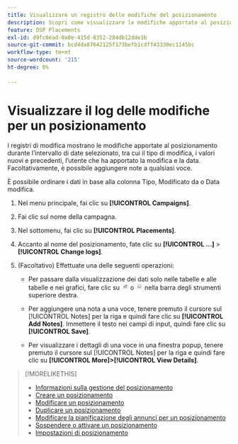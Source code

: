```yaml
---
title: Visualizzare un registro delle modifiche del posizionamento
description: Scopri come visualizzare le modifiche apportate al posizionamento.
feature: DSP Placements
exl-id: d9fc6ead-0a0e-415d-8352-284db12dde1b
source-git-commit: bcd4da87642125f173befb1cdff43330ec1145bc
workflow-type: tm+mt
source-wordcount: '215'
ht-degree: 0%

---
```


# Visualizzare il log delle modifiche per un posizionamento

I registri di modifica mostrano le modifiche apportate al posizionamento durante l’intervallo di date selezionato, tra cui il tipo di modifica, i valori nuovi e precedenti, l’utente che ha apportato la modifica e la data. Facoltativamente, è possibile aggiungere note a qualsiasi voce.

È possibile ordinare i dati in base alla colonna Tipo, Modificato da o Data modifica.

1. Nel menu principale, fai clic su **[!UICONTROL Campaigns]**.

1. Fai clic sul nome della campagna.

1. Nel sottomenu, fai clic su **[!UICONTROL Placements]**.

1. Accanto al nome del posizionamento, fate clic su  **[!UICONTROL ...]** > **[!UICONTROL Change logs]**.

1. (Facoltativo) Effettuate una delle seguenti operazioni:

   * Per passare dalla visualizzazione dei dati solo nelle tabelle e alle tabelle e nei grafici, fare clic su ![Visualizzazione tabella e grafico](/help/dsp/assets/table-plus-chart-view.png "Visualizzazione tabella e grafico") o ![Vista tabella](/help/dsp/assets/table-view.png "Vista tabella") nella barra degli strumenti superiore destra.

   * Per aggiungere una nota a una voce, tenere premuto il cursore sul [!UICONTROL Notes] per la riga e quindi fare clic su **[!UICONTROL Add Notes]**. Immettere il testo nei campi di input, quindi fare clic su **[!UICONTROL Save]**.

   * Per visualizzare i dettagli di una voce in una finestra popup, tenere premuto il cursore sul [!UICONTROL Notes] per la riga e quindi fare clic su **[!UICONTROL More]>[!UICONTROL View Details]**.


>[!MORELIKETHIS]
>
>* [Informazioni sulla gestione del posizionamento](placement-about.md)
>* [Creare un posizionamento](placement-create.md)
>* [Modificare un posizionamento](placement-edit.md)
>* [Duplicare un posizionamento](placement-duplicate.md)
>* [Modificare la pianificazione degli annunci per un posizionamento](placement-edit-ad-schedule.md)
>* [Sospendere o attivare un posizionamento](placement-pause-activate.md)
>* [Impostazioni di posizionamento](placement-settings.md)

